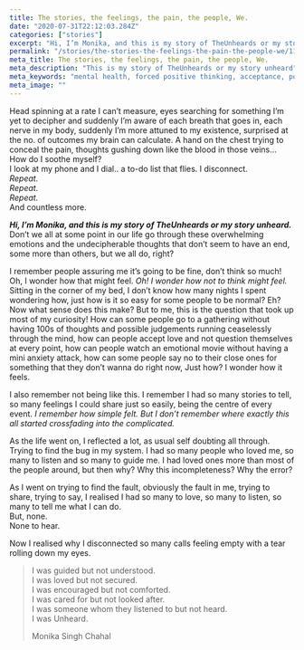 ```yaml
---
title: The stories, the feelings, the pain, the people, We.
date: "2020-07-31T22:12:03.284Z"
categories: ["stories"]
excerpt: "Hi, I’m Monika, and this is my story of TheUnheards or my story unheard. I remember I had so many stories to tell, so many feelings I could share just so easily, being the centre of every event. I remember how simple felt. But I don’t remember where exactly this all started crossfading into the complicated."
permalink: "/stories/the-stories-the-feelings-the-pain-the-people-we/1107/"
meta_title: The stories, the feelings, the pain, the people, We.
meta_description: "This is my story of TheUnheards or my story unheard"
meta_keywords: "mental health, forced positive thinking, acceptance, positive thinking, dealing with emotions, how to deal with emotions"
meta_image: ""
---
```


Head spinning at a rate I can’t measure, eyes searching for something I’m yet to decipher and suddenly I’m aware of each breath that goes in, each nerve in my body, suddenly I’m more attuned to my existence, surprised at the no. of outcomes my brain can calculate. A hand on the chest trying to conceal the pain, thoughts gushing down like the blood in those veins…  
How do I soothe myself?  
I look at my phone and I dial.. a to-do list that flies. I disconnect.  
_Repeat.  
Repeat.  
Repeat._  
And countless more.

_**Hi, I’m Monika, and this is my story of TheUnheards or my story unheard.**_  
Don’t we all at some point in our life go through these overwhelming emotions and the undecipherable thoughts that don’t seem to have an end, some more than others, but we all do, right?

I remember people assuring me it’s going to be fine, don’t think so much! Oh, I wonder how that might feel. _Oh! I wonder how not to think might feel._ Sitting in the corner of my bed, I don’t know how many nights I spent wondering how, just how is it so easy for some people to be normal? Eh? Now what sense does this make? But to me, this is the question that took up most of my curiosity! How can some people go to a gathering without having 100s of thoughts and possible judgements running ceaselessly through the mind, how can people accept love and not question themselves at every point, how can people watch an emotional movie without having a mini anxiety attack, how can some people say no to their close ones for something that they don’t wanna do right now, Just how? I wonder how it feels.

I also remember not being like this. I remember I had so many stories to tell, so many feelings I could share just so easily, being the centre of every event. _I remember how simple felt. But I don’t remember where exactly this all started crossfading into the complicated._

As the life went on, I reflected a lot, as usual self doubting all through. Trying to find the bug in my system. I had so many people who loved me, so many to listen and so many to guide me. I had loved ones more than most of the people around, but then why? Why this incompleteness? Why the error?

As I went on trying to find the fault, obviously the fault in me, trying to share, trying to say, I realised I had so many to love, so many to listen, so many to tell me what I can do.  
But, none.  
None to hear.

Now I realised why I disconnected so many calls feeling empty with a tear rolling down my eyes.

> I was guided but not understood.  
> I was loved but not secured.  
> I was encouraged but not comforted.  
> I was cared for but not looked after.  
> I was someone whom they listened to but not heard.  
> I was Unheard.
>
> Monika Singh Chahal
